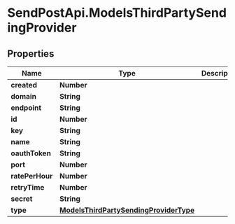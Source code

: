 # SendPostApi.ModelsThirdPartySendingProvider

## Properties
Name | Type | Description | Notes
------------ | ------------- | ------------- | -------------
**created** | **Number** |  | [optional] 
**domain** | **String** |  | [optional] 
**endpoint** | **String** |  | [optional] 
**id** | **Number** |  | [optional] 
**key** | **String** |  | [optional] 
**name** | **String** |  | [optional] 
**oauthToken** | **String** |  | [optional] 
**port** | **Number** |  | [optional] 
**ratePerHour** | **Number** |  | [optional] 
**retryTime** | **Number** |  | [optional] 
**secret** | **String** |  | [optional] 
**type** | [**ModelsThirdPartySendingProviderType**](ModelsThirdPartySendingProviderType.md) |  | [optional] 


